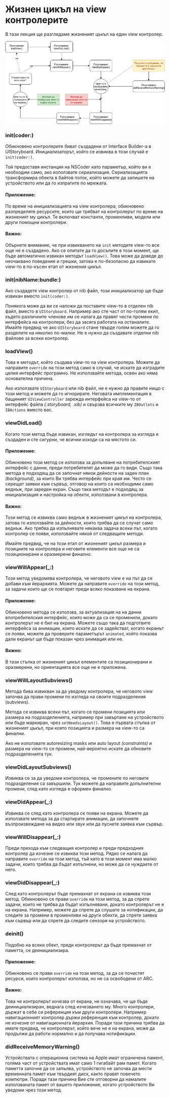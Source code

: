 # Жизнен цикъл на view контролерите

В тази лекция ще разгледаме жизненият цъкъл на един view контролер.

![Diagram](./Diagram.png)

### init(coder:)
Обикновено контролерите биват създадени от Interface Builder-a в UIStoryboard. Инициализаторът, който се извиква в този случай е `init(coder:)`.

Той предоставя инстанция на NSCoder като параметър, който ви е необходим само, ако използвате сериализация. Сериализацията трансформира обекта в байтов поток, който можете да запишете на устройството или да го изпратите по мрежата.

#### Приложение:
По време на инициализацията на view контролера, обикновено разпределяте ресурсите, които ще трябват на контролерът по време на жизненият му цикъл. Те включват константи, променливи, модели или други помощни контролери.

#### Важно:
Обърнете внимание, че при извикването на `init` методите view-то все още не е създадено. Ако се опитате да го досъпите в този момент, ще бъде автоматично извикан методът `loadView()`. Това може да доведе до неочаквано поведение и грешки, затова е по-безопасно да извикате view-то в по-късен етап от жизнения цикъл.

### init(nibName:bundle:)

Ако създадете view контролер от nib файл, този инициализатор ще бъде извикан вместо `init(coder:)`.

Понякога може да ви се наложи да поставите view-то в отделен nib файл, вместо в `UIStoryboard`. Например ако сте част от по-голям екип, където различните членове им се налага да правят чести промени по интерфейса на контролери, без да засяга работата на останалите.
Имайте предвид че ако `UIStoryboard` стане твърде голям можете да го разделите на няколко по-малки. Не е нужно да създавате отделни nib файлове за всеки контролер.

### loadView()

Това е методът, който създава view-то na view контролера. Можете да направите `override` на този метод само в случай, че искате да изградите целия интерфейс програмно. Не използвайте метода, освен ако няма основателна причина.

Ако използвате `UIStoryboard` или nib файл, не е нужно да правите нищо с този метод и можете да го игнорирате. Неговата имплементация в бащиният `UIViewController` зарежда интерфейса на view-то от интерфейс файла *(.storyboard, .xib)* и свързва всичките му `IBOutlets` и `IBActions` вместо вас.

### viewDidLoad()

Когато този метод бъде извикан, изгледът на контролера за изгледа е създаден и сте сигурни, че всички изходи са на мястото си.

#### Приложение:
Обикновено този метод се използва за допълване на потребителският интерфейс с данни, преди потребителят да може да го види. Също така метода е подходящ да се започнат някои дейности на заден план *(background)*, за които Ви трябва интерфейс при края им. Често се серещат заявки към сървър, отговор на които са необходими само веднъж, при зареден екран. Също така методът е подходящ за инициализация и настройка на обекти, използвани в контролера.

#### Важно:
Този метод се извиква само веднъж в жизненият цикъл на контролера, затова го използвайте за дейности, които трябва да се случат само веднъж. Ако трябва да изпълнявате някаква задача всеки път, когато контролер се появи, използвайте някой от следващите методи.

Имайте предвид, че на този етап от жизненият цикъл размера и позициите на контролера и неговите елементи все още не са позиционирани и оразмерени финално.

### viewWillAppear(_:)

Този метод уведомява контролера, че неговото view е на път да се добави към йерархията. Можете да направите `override` на този метод, за задачи които ще се повтарят преди всяко показване на екрана.

#### Приложение:
Обикновено метода се използва, за актуализация на на данни впотребителския интерфейс, които може да са се променили, докато контролерът не е бил на екрана.
Можете също така да подготвите интерфейса за анимации, които искате да се задействат, когато екранът се появи, можете да проверите параметърът `animated`, който показва дали екранът ще бъде показан чрез анимация или не.

#### Важно:

В тази стъпка от жизненият цикъл елементите са позиционирани и оразмерени, но ориентацията все още не е приложена.

### viewWillLayoutSubviews()

Метода бива извикван за да уведому контролера, че неговото view започва да прави промени по изгледа на своите подразделения (subviews).

Метода се извиква всеки път, когато се промени позицията или размера на подразделенията, например при завъртане на устройството или бъде маркиран, чрез `setNeedsLayout()`. Това е първата стъпка от жизненият цъкъл, при която позицията и размера на view-то са финални. 

Ако не използвате autoresizing masks или auto layout *(constraints)* и размера на view-то се промени, най-вероятно искате да обновите подразделенията тук.

### viewDidLayoutSubviews()

Извиква се за да уведоми контролера, че промените по неговите подразделения са завършили. Тук можете да направите допълнителни промени, след като изгледа е оформен финално.


### viewDidAppear(_:)

Извиква се след като контролера се появи на екрана. Можете да използвате метода за да стартирате анимации, да започнете възпроизвеждане на видео или звук или да пуснете заявка към сървър.

### viewWillDisappear(_:)

Преди прехода към следващия контролер и преди предходния контролер да изчезне се извиква този метод. Рядко се налага да направите `override` на този метод, тъй като в този момент има малко задачи, които трябва да бъдат изпълнени, но може да се нуждаете от него.


### viewDidDisappear(_:)

След като контролерът бъде премахнат от екрана се извиква този метод. Обикновено се прави `override` на този метод, за да спрете задачи, които не трябва да бъдат изпълнявани, докато контролерът не е на екрана. Например, можете да спрете да слушате за нотификации, да следите за промени в променливи на други обекти, да спрете заявка към сървър или да спрете да следите сензори на устройството.

### deinit()

Подобно на всеки обект, преди контролерът да бъде премахнат от паметта, се деинициализира.

#### Приложение:

Обикновено се прави `override` на този метод, за да се почистят ресурси, които контролерът използва, но не са освободени от ARC. 

#### Важно:

Това че контролерът изчезва от екрана, не означава, че ще бъде деинициализиран, веднага след изчезването му. Много контролери, държат в себе си референция към други контролери. Например навигационният контролер държи референция към контролер, докато не изчезне от навигационната йерархия. Поради тази причина трябва да имате предвид, че контролерът, който вече не е на екрана, може да продължи да работи нормално и да получава нотификации. 


### didReceiveMemoryWarning()

Устройствата с операционна система на Apple имат ограничена памент, голяма част от устройствата имат само 1 гигабайт рам памет. Когато паметта започне да се запълва, устройството не започва да мести временната памет към твърдият диск, както правят повечето компютри. Поради тази причина Вие сте отговорни да намалите използваната памет от вашето приложение, когато устройството Ви уведоми чрез този метод.


